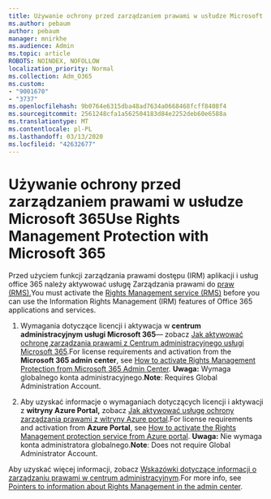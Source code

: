 ```yaml
---
title: Używanie ochrony przed zarządzaniem prawami w usłudze Microsoft 365
ms.author: pebaum
author: pebaum
manager: mnirkhe
ms.audience: Admin
ms.topic: article
ROBOTS: NOINDEX, NOFOLLOW
localization_priority: Normal
ms.collection: Adm_O365
ms.custom:
- "9001670"
- "3737"
ms.openlocfilehash: 9b0764e6315dba48ad7634a0668468fcff8408f4
ms.sourcegitcommit: 2561248cfa1a562504183d84e2252deb60e6588a
ms.translationtype: MT
ms.contentlocale: pl-PL
ms.lasthandoff: 03/13/2020
ms.locfileid: "42632677"
---
```

# <a name="use-rights-management-protection-with-microsoft-365"></a><span data-ttu-id="d2a25-102">Używanie ochrony przed zarządzaniem prawami w usłudze Microsoft 365</span><span class="sxs-lookup"><span data-stu-id="d2a25-102">Use Rights Management Protection with Microsoft 365</span></span>

<span data-ttu-id="d2a25-103">Przed użyciem funkcji zarządzania prawami dostępu (IRM) aplikacji i usług office 365 należy aktywować usługę Zarządzania prawami do [praw (RMS).](https://docs.microsoft.com/azure/information-protection/what-is-azure-rms)</span><span class="sxs-lookup"><span data-stu-id="d2a25-103">You must activate the [Rights Management service (RMS)](https://docs.microsoft.com/azure/information-protection/what-is-azure-rms) before you can use the Information Rights Management (IRM) features of Office 365 applications and services.</span></span>

1. <span data-ttu-id="d2a25-104">Wymagania dotyczące licencji i aktywacja w **centrum administracyjnym usługi Microsoft 365**— zobacz [Jak aktywować ochronę zarządzania prawami z Centrum administracyjnego usługi Microsoft 365](https://docs.microsoft.com/azure/information-protection/activate-office365).</span><span class="sxs-lookup"><span data-stu-id="d2a25-104">For license requirements and activation from the **Microsoft 365 admin center**, see [How to activate Rights Management Protection from Microsoft 365 Admin Center](https://docs.microsoft.com/azure/information-protection/activate-office365).</span></span> <span data-ttu-id="d2a25-105">**Uwaga:** Wymaga globalnego konta administracyjnego.</span><span class="sxs-lookup"><span data-stu-id="d2a25-105">**Note**: Requires Global Administration Account.</span></span>

2. <span data-ttu-id="d2a25-106">Aby uzyskać informacje o wymaganiach dotyczących licencji i aktywacji z **witryny Azure Portal,** zobacz [Jak aktywować usługę ochrony zarządzania prawami z witryny Azure portal](https://docs.microsoft.com/azure/information-protection/activate-azure).</span><span class="sxs-lookup"><span data-stu-id="d2a25-106">For license requirements and activation from **Azure Portal**, see [How to activate the Rights Management protection service from Azure portal](https://docs.microsoft.com/azure/information-protection/activate-azure).</span></span> <span data-ttu-id="d2a25-107">**Uwaga:** Nie wymaga konta administratora globalnego.</span><span class="sxs-lookup"><span data-stu-id="d2a25-107">**Note**: Does not require Global Administrator Account.</span></span>
 

<span data-ttu-id="d2a25-108">Aby uzyskać więcej informacji, zobacz [Wskazówki dotyczące informacji o zarządzaniu prawami w centrum administracyjnym](https://docs.microsoft.com/office365/enterprise/activate-rms-in-office-365).</span><span class="sxs-lookup"><span data-stu-id="d2a25-108">For more info, see [Pointers to information about Rights Management in the admin center](https://docs.microsoft.com/office365/enterprise/activate-rms-in-office-365).</span></span>
